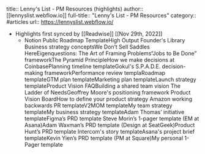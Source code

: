 title:: Lenny's List - PM Resources (highlights)
author:: [[lennyslist.webflow.io]]
full-title:: "Lenny's List - PM Resources"
category:: #articles
url:: https://lennyslist.webflow.io/

- Highlights first synced by [[Readwise]] [[Nov 29th, 2022]]
	- Notion Public Roadmap TemplateHigh Output Founder's Library Business strategy conceptsWe Don’t Sell Saddles HereEigenquestions: The Art of Framing Problems“Jobs to Be Done” frameworkThe Pyramid PrincipleHow we make decisions at CoinbasePlanning timeline templateGokul's S.P.A.D.E. decision-making frameworkPerformance review templaRoadmap templateGTM plan templateMarketing plan templateLaunch strategy templateProduct Vision FAQBuilding a shared team vision The Ladder of NeedsGeoffrey Moore's positioning framework Product Vision BoardHow to define your product strategy Amazon working backwards PR templateV2MOM templateMy team strategy templateMy business strategy templateAdam Thomas’ initiative templateFigma’s PRD template Steve Morin’s 1-pager template (EM at Asana)Adam Waxman’s PRD template (Design at SeatGeek)Product Hunt’s PRD template Intercom's story templateAsana's project brief templateKevin Yien’s PRD template (PM at Square)My personal 1-Pager template